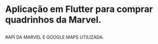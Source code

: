 # Aplicação em Flutter para comprar quadrinhos da Marvel.
##
#API DA MARVEL E GOOGLE MAPS UTILIZADA.
